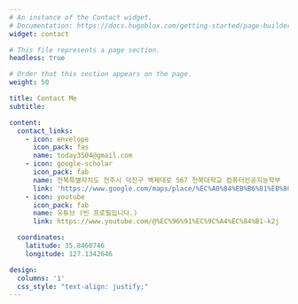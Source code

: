 ```yaml
---
# An instance of the Contact widget.
# Documentation: https://docs.hugoblox.com/getting-started/page-builder/
widget: contact

# This file represents a page section.
headless: true

# Order that this section appears on the page.
weight: 50

title: Contact Me
subtitle:

content:
  contact_links:
    - icon: envelope
      icon_pack: fas
      name: today3504@gmail.com
    - icon: google-scholar
      icon_pack: fab
      name: 전북특별자치도 전주시 덕진구 백제대로 567 전북대학교 컴퓨터인공지능학부
      link: 'https://www.google.com/maps/place/%EC%A0%84%EB%B6%81%EB%8C%80%ED%95%99%EA%B5%90+%EC%BB%B4%ED%93%A8%ED%84%B0%EA%B3%B5%ED%95%99%EB%B6%80/data=!4m14!1m7!3m6!1s0x35702369ead71b35:0xd36ad9820d4b74a!2z7KCE67aB64yA7ZWZ6rWQIOy7tO2TqO2EsOqzte2Vmeu2gA!8m2!3d35.8460137!4d127.1342729!16s%2Fg%2F11trqxf7nn!3m5!1s0x35702369ead71b35:0xd36ad9820d4b74a!8m2!3d35.8460137!4d127.1342729!16s%2Fg%2F11trqxf7nn?entry=ttu&g_ep=EgoyMDI0MDkzMC4wIKXMDSoASAFQAw%3D%3D'
    - icon: youtube
      icon_pack: fab
      name: 유튜브 (빈 프로필입니다.)
      link: https://www.youtube.com/@%EC%96%91%EC%9C%A4%EC%84%B1-k2j

  coordinates:
    latitude: 35.8460746
    longitude: 127.1342646

design:
  columns: '1'
  css_style: "text-align: justify;"
---
```

